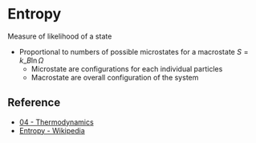 # Entropy

Measure of likelihood of a state

* Proportional to numbers of possible microstates for a macrostate $S=k\_{B}\ln\Omega$
  * Microstate are configurations for each individual particles
  * Macrostate are overall configuration of the system

## Reference

* [04 - Thermodynamics](04%20-%20Thermodynamics.md)
* [Entropy - Wikipedia](https://en.wikipedia.org/wiki/Entropy)
